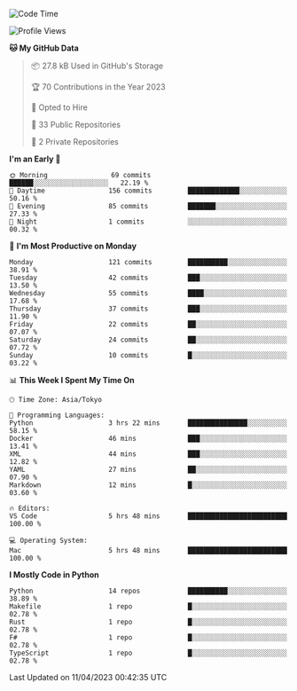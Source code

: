 <!--START_SECTION:waka-->
![Code Time](http://img.shields.io/badge/Code%20Time-625%20hrs%2052%20mins-blue)

![Profile Views](http://img.shields.io/badge/Profile%20Views-0-blue)

**🐱 My GitHub Data** 

> 📦 27.8 kB Used in GitHub's Storage 
 > 
> 🏆 70 Contributions in the Year 2023
 > 
> 💼 Opted to Hire
 > 
> 📜 33 Public Repositories 
 > 
> 🔑 2 Private Repositories 
 > 
**I'm an Early 🐤** 

```text
🌞 Morning                69 commits          ██████░░░░░░░░░░░░░░░░░░░   22.19 % 
🌆 Daytime                156 commits         █████████████░░░░░░░░░░░░   50.16 % 
🌃 Evening                85 commits          ███████░░░░░░░░░░░░░░░░░░   27.33 % 
🌙 Night                  1 commits           ░░░░░░░░░░░░░░░░░░░░░░░░░   00.32 % 
```
📅 **I'm Most Productive on Monday** 

```text
Monday                   121 commits         ██████████░░░░░░░░░░░░░░░   38.91 % 
Tuesday                  42 commits          ███░░░░░░░░░░░░░░░░░░░░░░   13.50 % 
Wednesday                55 commits          ████░░░░░░░░░░░░░░░░░░░░░   17.68 % 
Thursday                 37 commits          ███░░░░░░░░░░░░░░░░░░░░░░   11.90 % 
Friday                   22 commits          ██░░░░░░░░░░░░░░░░░░░░░░░   07.07 % 
Saturday                 24 commits          ██░░░░░░░░░░░░░░░░░░░░░░░   07.72 % 
Sunday                   10 commits          █░░░░░░░░░░░░░░░░░░░░░░░░   03.22 % 
```


📊 **This Week I Spent My Time On** 

```text
🕑︎ Time Zone: Asia/Tokyo

💬 Programming Languages: 
Python                   3 hrs 22 mins       ███████████████░░░░░░░░░░   58.15 % 
Docker                   46 mins             ███░░░░░░░░░░░░░░░░░░░░░░   13.41 % 
XML                      44 mins             ███░░░░░░░░░░░░░░░░░░░░░░   12.82 % 
YAML                     27 mins             ██░░░░░░░░░░░░░░░░░░░░░░░   07.90 % 
Markdown                 12 mins             █░░░░░░░░░░░░░░░░░░░░░░░░   03.60 % 

🔥 Editors: 
VS Code                  5 hrs 48 mins       █████████████████████████   100.00 % 

💻 Operating System: 
Mac                      5 hrs 48 mins       █████████████████████████   100.00 % 
```

**I Mostly Code in Python** 

```text
Python                   14 repos            ██████████░░░░░░░░░░░░░░░   38.89 % 
Makefile                 1 repo              █░░░░░░░░░░░░░░░░░░░░░░░░   02.78 % 
Rust                     1 repo              █░░░░░░░░░░░░░░░░░░░░░░░░   02.78 % 
F#                       1 repo              █░░░░░░░░░░░░░░░░░░░░░░░░   02.78 % 
TypeScript               1 repo              █░░░░░░░░░░░░░░░░░░░░░░░░   02.78 % 
```




 Last Updated on 11/04/2023 00:42:35 UTC
<!--END_SECTION:waka-->
